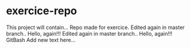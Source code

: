 # exercice-repo
This project will contain...
Repo made for exercice.
Edited again in master branch..
Hello, again!!!
Edited again in master branch..
Hello, again!!!
GitBash
Add new text here...





